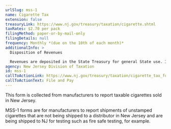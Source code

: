 ```yaml
---
urlSlug: mss-1
name: Cigarette Tax
extension: false
treasuryLink: https://www.nj.gov/treasury/taxation/cigarette.shtml
taxRates: $2.70 per pack
filingMethod: paper-or-by-mail-only
filingDetails: null
frequency: Monthly *(due on the 10th of each month)*
additionalInfo: >
  Disposition of Revenues

  Revenues are deposited in the State Treasury for general State use. Initial collections of $391.5 million are deposited in the Health Care Subsidy Fund.
agency: New Jersey Division of Taxation
id: mss-1
callToActionLink: https://www.nj.gov/treasury/taxation/cigarette_tax_form.shtml
callToActionText: File and Pay
---
```


This form is collected from manufacturers to report taxable cigarettes sold in New Jersey.

MSS-1 forms are for manufacturers to report shipments of unstamped cigarettes that are not being shipped to a distributor in New Jersey and are being shipped to NJ for testing such as fire safe testing, for example.
